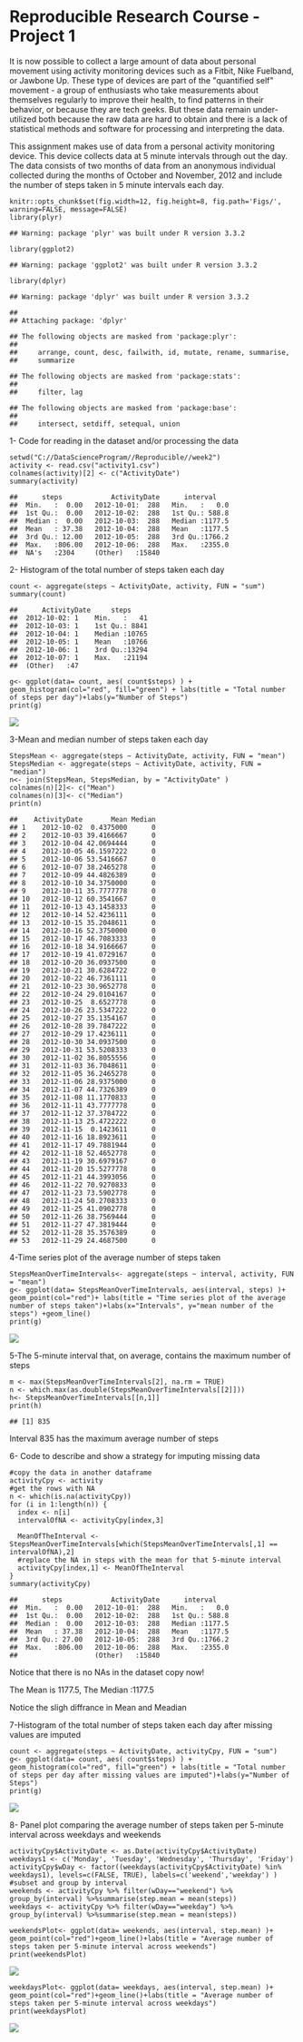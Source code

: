 Reproducible Research Course - Project 1
========================================

It is now possible to collect a large amount of data about personal
movement using activity monitoring devices such as a Fitbit, Nike
Fuelband, or Jawbone Up. These type of devices are part of the
"quantified self" movement - a group of enthusiasts who take
measurements about themselves regularly to improve their health, to find
patterns in their behavior, or because they are tech geeks. But these
data remain under-utilized both because the raw data are hard to obtain
and there is a lack of statistical methods and software for processing
and interpreting the data.

This assignment makes use of data from a personal activity monitoring
device. This device collects data at 5 minute intervals through out the
day. The data consists of two months of data from an anonymous
individual collected during the months of October and November, 2012 and
include the number of steps taken in 5 minute intervals each day.

    knitr::opts_chunk$set(fig.width=12, fig.height=8, fig.path='Figs/', warning=FALSE, message=FALSE)
    library(plyr)

    ## Warning: package 'plyr' was built under R version 3.3.2

    library(ggplot2)

    ## Warning: package 'ggplot2' was built under R version 3.3.2

    library(dplyr)

    ## Warning: package 'dplyr' was built under R version 3.3.2

    ## 
    ## Attaching package: 'dplyr'

    ## The following objects are masked from 'package:plyr':
    ## 
    ##     arrange, count, desc, failwith, id, mutate, rename, summarise,
    ##     summarize

    ## The following objects are masked from 'package:stats':
    ## 
    ##     filter, lag

    ## The following objects are masked from 'package:base':
    ## 
    ##     intersect, setdiff, setequal, union

1- Code for reading in the dataset and/or processing the data

    setwd("C://DataScienceProgram//Reproducible//week2")
    activity <- read.csv("activity1.csv")
    colnames(activity)[2] <- c("ActivityDate")
    summary(activity)

    ##      steps            ActivityDate      interval     
    ##  Min.   :  0.00   2012-10-01:  288   Min.   :   0.0  
    ##  1st Qu.:  0.00   2012-10-02:  288   1st Qu.: 588.8  
    ##  Median :  0.00   2012-10-03:  288   Median :1177.5  
    ##  Mean   : 37.38   2012-10-04:  288   Mean   :1177.5  
    ##  3rd Qu.: 12.00   2012-10-05:  288   3rd Qu.:1766.2  
    ##  Max.   :806.00   2012-10-06:  288   Max.   :2355.0  
    ##  NA's   :2304     (Other)   :15840

2- Histogram of the total number of steps taken each day

    count <- aggregate(steps ~ ActivityDate, activity, FUN = "sum")
    summary(count)

    ##      ActivityDate     steps      
    ##  2012-10-02: 1    Min.   :   41  
    ##  2012-10-03: 1    1st Qu.: 8841  
    ##  2012-10-04: 1    Median :10765  
    ##  2012-10-05: 1    Mean   :10766  
    ##  2012-10-06: 1    3rd Qu.:13294  
    ##  2012-10-07: 1    Max.   :21194  
    ##  (Other)   :47

    g<- ggplot(data= count, aes( count$steps) ) + geom_histogram(col="red", fill="green") + labs(title = "Total number of steps per day")+labs(y="Number of Steps")
    print(g)

![](Figs/unnamed-chunk-3-1.png)

3-Mean and median number of steps taken each day

    StepsMean <- aggregate(steps ~ ActivityDate, activity, FUN = "mean")
    StepsMedian <- aggregate(steps ~ ActivityDate, activity, FUN = "median")
    n<- join(StepsMean, StepsMedian, by = "ActivityDate" )
    colnames(n)[2]<- c("Mean")
    colnames(n)[3]<- c("Median")
    print(n)

    ##    ActivityDate       Mean Median
    ## 1    2012-10-02  0.4375000      0
    ## 2    2012-10-03 39.4166667      0
    ## 3    2012-10-04 42.0694444      0
    ## 4    2012-10-05 46.1597222      0
    ## 5    2012-10-06 53.5416667      0
    ## 6    2012-10-07 38.2465278      0
    ## 7    2012-10-09 44.4826389      0
    ## 8    2012-10-10 34.3750000      0
    ## 9    2012-10-11 35.7777778      0
    ## 10   2012-10-12 60.3541667      0
    ## 11   2012-10-13 43.1458333      0
    ## 12   2012-10-14 52.4236111      0
    ## 13   2012-10-15 35.2048611      0
    ## 14   2012-10-16 52.3750000      0
    ## 15   2012-10-17 46.7083333      0
    ## 16   2012-10-18 34.9166667      0
    ## 17   2012-10-19 41.0729167      0
    ## 18   2012-10-20 36.0937500      0
    ## 19   2012-10-21 30.6284722      0
    ## 20   2012-10-22 46.7361111      0
    ## 21   2012-10-23 30.9652778      0
    ## 22   2012-10-24 29.0104167      0
    ## 23   2012-10-25  8.6527778      0
    ## 24   2012-10-26 23.5347222      0
    ## 25   2012-10-27 35.1354167      0
    ## 26   2012-10-28 39.7847222      0
    ## 27   2012-10-29 17.4236111      0
    ## 28   2012-10-30 34.0937500      0
    ## 29   2012-10-31 53.5208333      0
    ## 30   2012-11-02 36.8055556      0
    ## 31   2012-11-03 36.7048611      0
    ## 32   2012-11-05 36.2465278      0
    ## 33   2012-11-06 28.9375000      0
    ## 34   2012-11-07 44.7326389      0
    ## 35   2012-11-08 11.1770833      0
    ## 36   2012-11-11 43.7777778      0
    ## 37   2012-11-12 37.3784722      0
    ## 38   2012-11-13 25.4722222      0
    ## 39   2012-11-15  0.1423611      0
    ## 40   2012-11-16 18.8923611      0
    ## 41   2012-11-17 49.7881944      0
    ## 42   2012-11-18 52.4652778      0
    ## 43   2012-11-19 30.6979167      0
    ## 44   2012-11-20 15.5277778      0
    ## 45   2012-11-21 44.3993056      0
    ## 46   2012-11-22 70.9270833      0
    ## 47   2012-11-23 73.5902778      0
    ## 48   2012-11-24 50.2708333      0
    ## 49   2012-11-25 41.0902778      0
    ## 50   2012-11-26 38.7569444      0
    ## 51   2012-11-27 47.3819444      0
    ## 52   2012-11-28 35.3576389      0
    ## 53   2012-11-29 24.4687500      0

4-Time series plot of the average number of steps taken

    StepsMeanOverTimeIntervals<- aggregate(steps ~ interval, activity, FUN = "mean")
    g<- ggplot(data= StepsMeanOverTimeIntervals, aes(interval, steps) )+ geom_point(col="red")+ labs(title = "Time series plot of the average number of steps taken")+labs(x="Intervals", y="mean number of the steps") +geom_line()
    print(g)

![](Figs/unnamed-chunk-5-1.png)

5-The 5-minute interval that, on average, contains the maximum number of
steps

    m <- max(StepsMeanOverTimeIntervals[2], na.rm = TRUE)
    n <- which.max(as.double(StepsMeanOverTimeIntervals[[2]]))
    h<- StepsMeanOverTimeIntervals[[n,1]]
    print(h)

    ## [1] 835

Interval 835 has the maximum average number of steps

6- Code to describe and show a strategy for imputing missing data

    #copy the data in another dataframe
    activityCpy <- activity 
    #get the rows with NA
    n <- which(is.na(activityCpy))
    for (i in 1:length(n)) {
      index <- n[i]
      intervalOfNA <- activityCpy[index,3]
      
      MeanOfTheInterval <- StepsMeanOverTimeIntervals[which(StepsMeanOverTimeIntervals[,1] ==    intervalOfNA),2]
      #replace the NA in steps with the mean for that 5-minute interval
      activityCpy[index,1] <- MeanOfTheInterval
    }
    summary(activityCpy)

    ##      steps            ActivityDate      interval     
    ##  Min.   :  0.00   2012-10-01:  288   Min.   :   0.0  
    ##  1st Qu.:  0.00   2012-10-02:  288   1st Qu.: 588.8  
    ##  Median :  0.00   2012-10-03:  288   Median :1177.5  
    ##  Mean   : 37.38   2012-10-04:  288   Mean   :1177.5  
    ##  3rd Qu.: 27.00   2012-10-05:  288   3rd Qu.:1766.2  
    ##  Max.   :806.00   2012-10-06:  288   Max.   :2355.0  
    ##                   (Other)   :15840

Notice that there is no NAs in the dataset copy now!

The Mean is 1177.5, The Median :1177.5

Notice the sligh diffrance in Mean and Meadian

7-Histogram of the total number of steps taken each day after missing
values are imputed

    count <- aggregate(steps ~ ActivityDate, activityCpy, FUN = "sum")
    g<- ggplot(data= count, aes( count$steps) ) + geom_histogram(col="red", fill="green") + labs(title = "Total number of steps per day after missing values are imputed")+labs(y="Number of Steps")
    print(g)

![](Figs/unnamed-chunk-8-1.png)

8- Panel plot comparing the average number of steps taken per 5-minute
interval across weekdays and weekends

    activityCpy$ActivityDate <- as.Date(activityCpy$ActivityDate)
    weekdays1 <- c('Monday', 'Tuesday', 'Wednesday', 'Thursday', 'Friday')
    activityCpy$wDay <- factor((weekdays(activityCpy$ActivityDate) %in% weekdays1), levels=c(FALSE, TRUE), labels=c('weekend','weekday') )
    #subset and group by interval
    weekends <- activityCpy %>% filter(wDay=="weekend") %>% group_by(interval) %>%summarise(step.mean = mean(steps))
    weekdays <- activityCpy %>% filter(wDay=="weekday") %>% group_by(interval) %>%summarise(step.mean = mean(steps))

    weekendsPlot<- ggplot(data= weekends, aes(interval, step.mean) )+ geom_point(col="red")+geom_line()+labs(title = "Average number of steps taken per 5-minute interval across weekends")
    print(weekendsPlot)

![](Figs/unnamed-chunk-9-1.png)

    weekdaysPlot<- ggplot(data= weekdays, aes(interval, step.mean) )+ geom_point(col="red")+geom_line()+labs(title = "Average number of steps taken per 5-minute interval across weekdays")
    print(weekdaysPlot)

![](Figs/unnamed-chunk-9-2.png)
